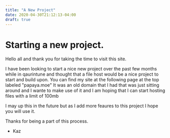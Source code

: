 ```yaml
---
title: "A New Project"
date: 2020-04-30T21:12:13-04:00
draft: true
---
```


# Starting a new project.


Hello all and thank you for taking the time to visit this site.

I have been looking to start a nice new project over the past few months while in qaurintune and thought that a file host would be a nice project to start and build upon. You can find my site
at the following page at the top labeled "papaya.moe" It was an old domain that I had that was just sitting around and I wante to make use of it and I am hoping that I can start hosting files with a limit of 100mb

I may up this in the future but as I add more feaures to this project I hope you will use it.

Thanks for being a part of this process.

- Kaz
